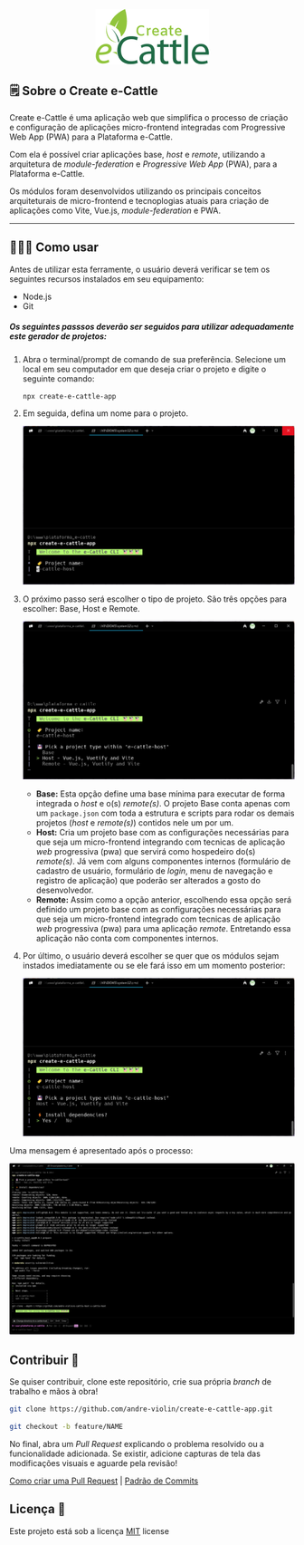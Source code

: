 <!-- ![Logo Create e-Cattle](assets/logo.png){style="display: block; margin: auto"} -->
<p align="center">
  <a href="https://www.npmjs.com/package/create-e-cattle-app">
      <img src="https://github.com/andre-violin/create-e-cattle-app/raw/main/assets/logo.png" alt="Create e-Cattle logo" title="Create e-Cattle" />
  </a>
</p>

## 🗒️ Sobre o Create e-Cattle

Create e-Cattle é uma aplicação web que simplifica o processo de criação e configuração de aplicações micro-frontend integradas com Progressive Web App (PWA)  para a Plataforma e-Cattle.

Com ela é possível criar aplicações base, *host* e *remote*, utilizando a arquitetura de *module-federation* e *Progressive Web App* (PWA), para a Plataforma e-Cattle.

Os módulos foram desenvolvidos utilizando os principais conceitos arquiteturais de micro-frontend e tecnoplogias atuais para criação de aplicações como Vite, Vue.js, *module-federation* e PWA.

---

## 👩🏿‍💻 Como usar

Antes de utilizar esta ferramente, o usuário deverá verificar se tem os seguintes recursos instalados em seu equipamento:
- Node.js
- Git

##### Os seguintes passsos deverão ser seguidos para utilizar adequadamente este gerador de projetos:

1. Abra o terminal/prompt de comando de sua preferência. Selecione um local em seu computador em que deseja criar o projeto e digite o seguinte comando:

    ```bash
    npx create-e-cattle-app
    ```

2. Em seguida, defina um nome para o projeto.

    <p align="center">
      <img src="https://github.com/andre-violin/create-e-cattle-app/raw/main/assets/name.png" alt="Imagem mostrando o usuário definido o nome no terminal ou prompt de comando" />
    </p>

3. O próximo passo será escolher o tipo de projeto. São três opções para escolher: Base, Host e Remote.

    <p align="center">
      <img src="https://github.com/andre-violin/create-e-cattle-app/raw/main/assets/type.png" alt="Imagem mostrando o usuário escolhendo o tipo do projeto no terminal ou prompt de comando" />
    </p>

    - **Base:** Esta opção define uma base mínima para executar de forma integrada o *host* e o(s) *remote(s)*. O projeto Base conta apenas com um `package.json` com toda a estrutura e scripts para rodar os demais projetos (*host* e *remote(s)*) contidos nele um por um.
    - **Host:** Cria um projeto base com as configurações necessárias para que seja um micro-frontend integrando com tecnicas de aplicação *web* progressiva (pwa) que servirá como hospedeiro do(s) *remote(s)*. Já vem com alguns componentes internos (formulário de cadastro de usuário, formulário de *login*, menu de navegação e registro de aplicação) que poderão ser alterados a gosto do desenvolvedor.
    - **Remote:** Assim como a opção anterior, escolhendo essa opção será definido um projeto base com as configurações necessárias para que seja um micro-frontend integrado com tecnicas de aplicação *web* progressiva (pwa) para uma aplicação *remote*. Entretando essa aplicação não conta com componentes internos.

4. Por último, o usuário deverá escolher se quer que os módulos sejam instados imediatamente ou se ele fará isso em um momento posterior:

    <p align="center">
      <img src="https://github.com/andre-violin/create-e-cattle-app/raw/main/assets/dependecies.png" alt="Imagem mostrando o usuário escolhendo no terminal ou prompt de comando se os módulos serão intalados imediatamente ou não" />
    </p>

Uma mensagem é apresentado após o processo:

  <p align="center">
    <img src="https://github.com/andre-violin/create-e-cattle-app/raw/main/assets/installed.png" alt="Imagem mostrando uma mensagem final" />
  </p>

## Contribuir 🚀

Se quiser contribuir, clone este repositório, crie sua própria *branch* de trabalho e mãos à obra!

```bash
git clone https://github.com/andre-violin/create-e-cattle-app.git
```

```bash
git checkout -b feature/NAME
```

No final, abra um *Pull Request* explicando o problema resolvido ou a funcionalidade adicionada. Se existir, adicione capturas de tela das modificações visuais e aguarde pela revisão!

[Como criar uma Pull Request](https://www.atlassian.com/br/git/tutorials/making-a-pull-request) |
[Padrão de Commits](https://gist.github.com/joshbuchea/6f47e86d2510bce28f8e7f42ae84c716)

## Licença 📃

Este projeto está sob a licença [MIT](./LICENSE) license
